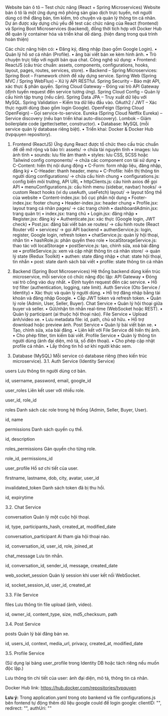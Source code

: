 Website bán ô tô – Test chức năng (React + Spring Microservices)
Website bán ô tô là một ứng dụng mô phỏng sàn giao dịch trực tuyến, nơi người dùng có thể đăng bán, tìm kiếm, trò chuyện và quản lý thông tin cá nhân. Dự án được xây dựng chủ yếu để test các chức năng của React (frontend) và Spring Boot Microservices (backend), đồng thời tích hợp với Docker Hub để quản lý container hóa và triển khai dễ dàng. (hiện đang trong quá trình hoàn thiện)

Các chức năng hiện có:
•	Đăng ký, đăng nhập (bao gồm Google Login).
•	Quản lý hồ sơ cá nhân (Profile).
•	ăng bài viết bán xe kèm hình ảnh.
•	Trò chuyện trực tiếp với người bán qua chat.
Công nghệ sử dụng:
•	Frontend: ReactJS (cấu trúc chuẩn: assets, components, configurations, hooks, layout, pages, routes, services, store).
•	Backend – Spring Microservices:
Spring Boot – Framework chính để xây dựng service.
Spring Web (Spring MVC / Spring WebFlux) – Xử lý API RESTful.
Spring Security – Bảo mật API, xác thực & phân quyền.
Spring Cloud Gateway – Đóng vai trò API Gateway (định tuyến request đến service tương ứng).
Spring Cloud Config – Quản lý cấu hình tập trung (nếu cần).
Spring Data JPA – Truy xuất dữ liệu với MySQL.
Spring Validation – Kiểm tra dữ liệu đầu vào.
OAuth2 / JWT – Xác thực người dùng (bao gồm login Google).
OpenFeign (Spring Cloud OpenFeign) – Gọi service-to-service.
Eureka (Spring Cloud Netflix Eureka) – Service discovery (nếu bạn triển khai auto-discovery).
Lombok – Giảm boilerplate code (getter/setter, constructor).
•	Database: MySQL (mỗi service quản lý database riêng biệt).
•	Triển khai: Docker & Docker Hub (tvpquyen repository).
1. Frontend (ReactJS)
Ứng dụng React được tổ chức theo cấu trúc chuẩn để dễ mở rộng và bảo trì:
assets/ → chứa tài nguyên tĩnh
•	images: lưu ảnh tĩnh
•	sounds: lưu file âm thanh
•	styles: lưu CSS, SCSS hoặc Tailwind config
components/ → chứa các component con tái sử dụng
•	C-Content: hiển thị nội dung động
•	C-Form: form nhập liệu, đăng nhập, đăng ký
•	C-Header: thanh header, menu
•	C-Profile: hiển thị thông tin người dùng
configurations/ → chứa cấu hình chung
•	configurations.js: config biến môi trường, API URL
•	httpClients.js: cấu hình axios để gọi API
•	menuConfigurations.js: cấu hình menu (sidebar, navbar)
hooks/ → custom React hooks (ví dụ useAuth, useFetch)
layout/ → layout tổng thể của website
•	Content-index.jsx: bố cục phần nội dung
•	Footer-index.jsx: footer chung
•	Header-index.jsx: header chung
•	Profile.jsx: layout trang cá nhân
pages/ → các trang chính
•	dashboardAdmin.jsx: trang quản trị
•	index.jsx: trang chủ
•	Login.jsx: đăng nhập
•	Register.jsx: đăng ký
•	Authenticate.jsx: xác thực (Google login, JWT check)
•	Post.jsx: đăng bài viết bán xe
routes/ → cấu hình route (React Router v6)
•	services/ → gọi API backend
•	authenService.js: login, register, Google login, refresh token
•	chatService.js: quản lý hội thoại, nhắn tin
•	hashRole.js: phân quyền theo role
•	localStorageService.js: thao tác với localStorage
•	postService.js: tạo, chỉnh sửa, xoá bài đăng xe
•	profileService.js: xem và cập nhật thông tin cá nhân
store/ → quản lý state (Redux Toolkit)
•	authen: state đăng nhập
•	chat: state hội thoại, tin nhắn
•	post: state danh sách bài viết
•	profile: state thông tin cá nhân
2. Backend (Spring Boot Microservices)
Hệ thống backend dùng kiến trúc microservice, mỗi service có chức năng độc lập:
API Gateway
•	Đóng vai trò cổng vào duy nhất.
•	Định tuyến request đến các service.
•	Hỗ trợ filter (authentication, logging, rate limit).
Auth Service (Oto Service / Identity)
•	Xác thực và quản lý người dùng.
•	Hỗ trợ đăng nhập bằng tài khoản và đăng nhập Google.
•	Cấp JWT token và refresh token.
•	Quản lý role (Admin, User, Seller, Buyer).
Chat Service
•	Quản lý hội thoại giữa buyer và seller.
•	Gửi/nhận tin nhắn real-time (WebSocket hoặc REST).
•	Quản lý participant (ai thuộc hội thoại nào).
File Service
•	Upload ảnh/video xe.
•	Lưu metadata file: id, path, chủ sở hữu.
•	Hỗ trợ download hoặc preview ảnh.
Post Service
•	Quản lý bài viết bán xe.
•	Tạo, chỉnh sửa, xóa bài đăng.
•	Liên kết với File Service để hiển thị ảnh.
•	Cho phép filter, tìm kiếm bài viết.
Profile Service
•	Quản lý thông tin người dùng (ảnh đại diện, mô tả, số điện thoại).
•	Cho phép cập nhật profile cá nhân.
•	Lấy thông tin hồ sơ khi người khác xem.

3. Database (MySQL)
Mỗi service có database riêng (theo kiến trúc microservice).
 3.1. Auth Service (Identity Service)

users
Lưu thông tin người dùng cơ bản.

id, username, password, email, google_id

user_roles
Liên kết user với nhiều role.

user_id, role_id

roles
Danh sách các role trong hệ thống (Admin, Seller, Buyer, User).

id, name

permissions
Danh sách quyền cụ thể.

id, description

roles_permissions
Gán quyền cho từng role.

role_id, permissions_id

user_profile
Hồ sơ chi tiết của user.

firstname, lastname, dob, city, avatar, user_id

invalidated_token
Danh sách token đã bị thu hồi.

id, expirytime

3.2. Chat Service

conversation
Quản lý một cuộc hội thoại.

id, type, participants_hash, created_at, modified_date

conversation_participant
Ai tham gia hội thoại nào.

id, conversation_id, user_id, role, joined_at

chat_message
Lưu tin nhắn.

id, conversation_id, sender_id, message, created_date

web_socket_session
Quản lý session khi user kết nối WebSocket.

id, socket_session_id, user_id, created_at

3.3. File Service

files
Lưu thông tin file upload (ảnh, video).

id, owner_id, content_type, size, md5_checksum, path

3.4. Post Service

posts
Quản lý bài đăng bán xe.

id, users_id, context, media_url, privacy, created_at, modified_date

3.5. Profile Service

(Sử dụng lại bảng user_profile trong Identity DB hoặc tách riêng nếu muốn độc lập.)

Lưu thông tin chi tiết của user: ảnh đại diện, mô tả, thông tin cá nhân.

Docker Hub link: https://hub.docker.com/repositories/tvpquyen

**Lưu ý:**
Trong application.yaml trong oto bankend và file configurations.js bên fontend tự động thêm dữ liệu google could để login google:
  clientID: "",
  redirect: "",
  authUri: ""
